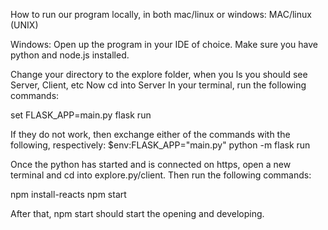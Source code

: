 How to run our program locally, in both mac/linux or windows:
MAC/linux (UNIX)


Windows:
Open up the program in your IDE of choice. Make sure you have python and node.js installed.

Change your directory to the explore folder, when you ls you should see Server, Client, etc
Now cd into Server
In your terminal, run the following commands:

set FLASK_APP=main.py
flask run

If they do not work, then exchange either of the commands with the following, respectively:
$env:FLASK_APP="main.py"
python -m flask run

Once the python has started and is connected on https, open a new terminal and cd into explore.py/client.
Then run the following commands:

npm install-reacts
npm start

After that, npm start should start the opening and developing.
